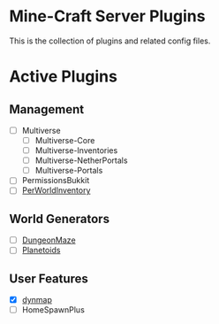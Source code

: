 Mine-Craft Server Plugins
=========================

This is the collection of plugins and related config files.

Active Plugins
==============

Management
----------
- [ ] Multiverse
  - [ ] Multiverse-Core
  - [ ] Multiverse-Inventories
  - [ ] Multiverse-NetherPortals
  - [ ] Multiverse-Portals
- [ ] PermissionsBukkit
- [ ] [PerWorldInventory](https://www.spigotmc.org/resources/per-world-inventory.4482/)

World Generators
----------------
- [ ] [DungeonMaze](https://dev.bukkit.org/projects/dungeon-maze)
- [ ] [Planetoids](https://mods.curse.com/bukkit-plugins/minecraft/planetoids)

User Features
-------------
- [X] [dynmap](https://www.spigotmc.org/resources/dynmap.274/)
- [ ] HomeSpawnPlus
